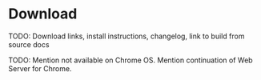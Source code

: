# Download

TODO: Download links, install instructions, changelog, link to build from source docs

TODO: Mention not available on Chrome OS. Mention continuation of Web Server for Chrome.
